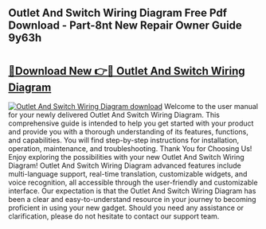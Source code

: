 ## Outlet And Switch Wiring Diagram Free Pdf Download - Part-8nt New Repair Owner Guide 9y63h

# <h2><a href="http://dfskbq.blite.top/?on=Outlet+And+Switch+Wiring+Diagram">🔗Download New 👉🔴 Outlet And Switch Wiring Diagram</a></h2>

[![Outlet And Switch Wiring Diagram download](https://i.imgur.com/lujVjoI.png)](http://dfskbq.blite.top/?on=Outlet+And+Switch+Wiring+Diagram)
Welcome to the user manual for your newly delivered Outlet And Switch Wiring Diagram. This comprehensive guide is intended to help you get started with your product and provide you with a thorough understanding of its features, functions, and capabilities. You will find step-by-step instructions for installation, operation, maintenance, and troubleshooting. Thank You for Choosing Us! Enjoy exploring the possibilities with your new Outlet And Switch Wiring Diagram! Outlet And Switch Wiring Diagram advanced features include multi-language support, real-time translation, customizable widgets, and voice recognition, all accessible through the user-friendly and customizable interface. Our expectation is that the Outlet And Switch Wiring Diagram has been a clear and easy-to-understand resource in your journey to becoming proficient in using your new gadget. Should you need any assistance or clarification, please do not hesitate to contact our support team.

